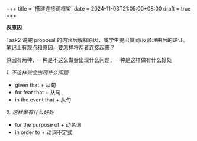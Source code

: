 +++
title = '搭建连接词框架'
date = 2024-11-03T21:05:00+08:00
draft = true
+++

**表原因**

Task2 说完 proposal 的内容后解释原因，或学生提出赞同/反驳理由后的论证。笔记上有观点和原因，要怎样将两者连接起来？

原因有两种，一种是不这么做会出现什么问题，一种是这样做有什么好处

*1. 不这样做会出现什么问题*

- given that + 从句
- for fear that + 从句
- in the event that + 从句

*2. 这样做有什么好处*

- for the purpose of + 动名词
- in order to + 动词不定式